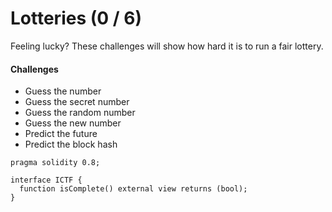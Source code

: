 <script>

</script>
# Lotteries (0 / 6)

<div class="text-2xl">
  Feeling lucky? These challenges will show how hard it is to run a fair lottery.
</div>
<h4 class="text-lg">Challenges</h4>

<ul class="font-mono">
  <li> Guess the number </li>
  <li> Guess the secret number</li>
  <li> Guess the random number</li>
  <li> Guess the new number</li>
  <li> Predict the future</li>
  <li> Predict the block hash</li>
</ul>

```solidity
pragma solidity 0.8;

interface ICTF {
  function isComplete() external view returns (bool);
}
```